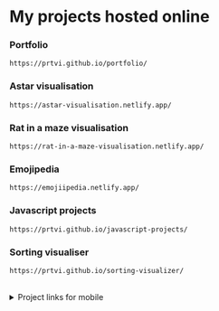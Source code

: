 # My projects hosted online

### Portfolio

```
https://prtvi.github.io/portfolio/
```

### Astar visualisation

```
https://astar-visualisation.netlify.app/
```

### Rat in a maze visualisation

```
https://rat-in-a-maze-visualisation.netlify.app/
```

### Emojipedia

```
https://emojiipedia.netlify.app/
```

### Javascript projects

```
https://prtvi.github.io/javascript-projects/
```

### Sorting visualiser

```
https://prtvi.github.io/sorting-visualizer/
```

<br>

<details>
<summary>Project links for mobile</summary>

|                                   Project                                    |
| :--------------------------------------------------------------------------: |
|               [Portfolio](https://prtvi.github.io/portfolio/)                |
|       [Astar visualisation](https://astar-visualisation.netlify.app/)        |
| [Rat in a maze visualiser](https://rat-in-a-maze-visualisation.netlify.app/) |
|                [Emojipedia](https://emojiipedia.netlify.app/)                |
|     [Javascript projects](https://prtvi.github.io/javascript-projects/)      |
|      [Sorting visualiser](https://prtvi.github.io/sorting-visualizer/)       |

</details>
